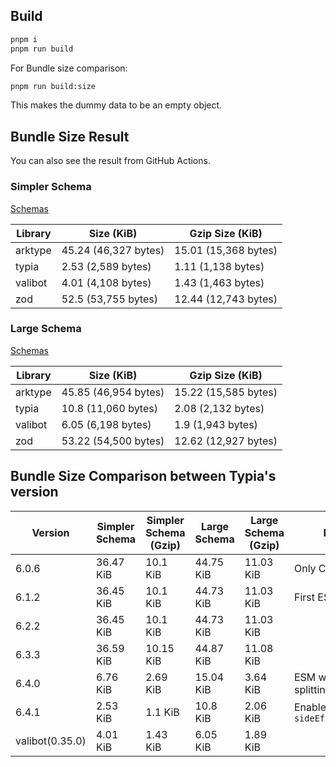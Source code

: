 ## Build
```sh
pnpm i
pnpm run build
```

For Bundle size comparison:
```sh
pnpm run build:size
```
This makes the dummy data to be an empty object.

## Bundle Size Result

You can also see the result from GitHub Actions.

### Simpler Schema

[Schemas](./src/simple-schemas/)

| Library | Size (KiB) | Gzip Size (KiB) |
|---------|------------|-----------------|
| arktype | 45.24 (46,327 bytes) | 15.01 (15,368 bytes) |
| typia   | 2.53 (2,589 bytes)   | 1.11 (1,138 bytes)   |
| valibot | 4.01 (4,108 bytes)   | 1.43 (1,463 bytes)   |
| zod     | 52.5 (53,755 bytes)  | 12.44 (12,743 bytes) |

### Large Schema

[Schemas](./src/schemas/)

| Library | Size (KiB) | Gzip Size (KiB) |
|---------|------------|-----------------|
| arktype | 45.85 (46,954 bytes) | 15.22 (15,585 bytes) |
| typia   | 10.8 (11,060 bytes)  | 2.08 (2,132 bytes)   |
| valibot | 6.05 (6,198 bytes)   | 1.9 (1,943 bytes)    |
| zod     | 53.22 (54,500 bytes) | 12.62 (12,927 bytes) |


## Bundle Size Comparison between Typia's version

| Version         | Simpler Schema | Simpler Schema (Gzip) | Large Schema | Large Schema (Gzip) | Notes                      |
|-----------------|----------------|-----------------------|--------------|---------------------|----------------------------|
| 6.0.6           | 36.47 KiB      | 10.1 KiB              | 44.75 KiB    | 11.03 KiB           | Only CJS                   |
| 6.1.2           | 36.45 KiB      | 10.1 KiB              | 44.73 KiB    | 11.03 KiB           | First ESM Support          |
| 6.2.2           | 36.45 KiB      | 10.1 KiB              | 44.73 KiB    | 11.03 KiB           |                            |
| 6.3.3           | 36.59 KiB      | 10.15 KiB             | 44.87 KiB    | 11.08 KiB           |                            |
| 6.4.0           | 6.76 KiB       | 2.69 KiB              | 15.04 KiB    | 3.64 KiB            | ESM with file splitting    |
| 6.4.1           | 2.53 KiB       | 1.1 KiB               | 10.8 KiB     | 2.06 KiB            | Enable `sideEffects=false` |
| valibot(0.35.0) | 4.01 KiB       | 1.43 KiB              | 6.05 KiB     | 1.89 KiB            |                            |
